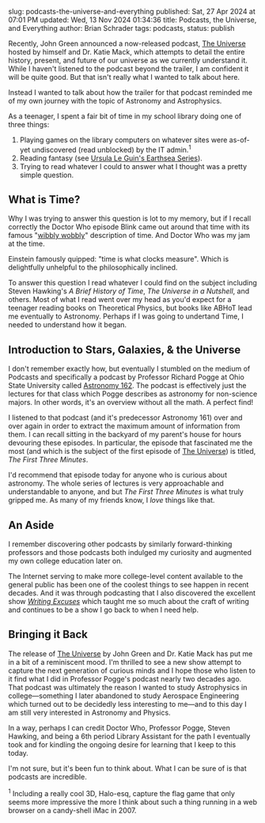 slug: podcasts-the-universe-and-everything
published: Sat, 27 Apr 2024 at 07:01 PM
updated: Wed, 13 Nov 2024 01:34:36 
title: Podcasts, the Universe, and Everything
author: Brian Schrader
tags: podcasts,
status: publish

Recently, John Green announced a now-released podcast, [The Universe][cc] hosted by himself and Dr. Katie Mack, which attempts to detail the entire history, present, and future of our universe as we currently understand it. While I haven't listened to the podcast beyond the trailer, I am confident it will be quite good. But that isn't really what I wanted to talk about here.

Instead I wanted to talk about how the trailer for that podcast reminded me of my own journey with the topic of Astronomy and Astrophysics.

As a teenager, I spent a fair bit of time in my school library doing one of three things:

1. Playing games on the library computers on whatever sites were as-of-yet undiscovered (read unblocked) by the IT admin.<sup>1</sup>
2. Reading fantasy (see [Ursula Le Guin's Earthsea Series][earth]).
3. Trying to read whatever I could to answer what I thought was a pretty simple question.


## What is Time?

Why I was trying to answer this question is lot to my memory, but if I recall correctly the Doctor Who episode Blink came out around that time with its famous "[wibbly wobbly][dr]" description of time. And Doctor Who was my jam at the time.

Einstein famously quipped: "time is what clocks measure". Which is delightfully unhelpful to the philosophically inclined.

To answer this question I read whatever I could find on the subject including Steven Hawking's *A Brief History of Time*, *The Universe in a Nutshell*, and others. Most of what I read went over my head as you'd expect for a teenager reading books on Theoretical Physics, but books like ABHoT lead me eventually to Astronomy. Perhaps if I was going to undertand Time, I needed to understand how it began.


## Introduction to Stars, Galaxies, & the Universe

I don't remember exactly how, but eventually I stumbled on the medium of Podcasts and specifically a podcast by Professor Richard Pogge at Ohio State University called [Astronomy 162][162]. The podcast is effectively just the lectures for that class which Pogge describes as astronomy for non-science majors. In other words, it's an overview without all the math. A perfect find!

I listened to that podcast (and it's predecessor Astronomy 161) over and over again in order to extract the maximum amount of information from them. I can recall sitting in the backyard of my parent's house for hours devouring these episodes. In particular, the episode that fascinated me the most (and which is the subject of the first episode of [The Universe][cc]) is titled, *The First Three Minutes*.

I'd recommend that episode today for anyone who is curious about astronomy. The whole series of lectures is very approachable and understandable to anyone, and but *The First Three Minutes* is what truly gripped me. As many of my friends know, I *love* things like that.


## An Aside

I remember discovering other podcasts by similarly forward-thinking professors and those podcasts both indulged my curiosity and augmented my own college education later on.

The Internet serving to make more college-level content available to the general public has been one of the coolest things to see happen in recent decades. And it was through podcasting that I also discovered the excellent show [*Writing Excuses*][we] which taught me so much about the craft of writing and continues to be a show I go back to when I need help.


## Bringing it Back

The release of [The Universe][cc] by John Green and Dr. Katie Mack has put me in a bit of a reminiscent mood. I'm thrilled to see a new show attempt to capture the next generation of curious minds and I hope those who listen to it find what I did in Professor Pogge's podcast nearly two decades ago. That podcast was ultimately the reason I wanted to study Astrophysics in college&mdash;something I later abandoned to study Aerospace Engineering which turned out to be decidedly less interesting to me&mdash;and to this day I am still very interested in Astronomy and Physics.

In a way, perhaps I can credit Doctor Who, Professor Pogge, Steven Hawking, and being a 6th period Library Assistant for the path I eventually took and for kindling the ongoing desire for learning that I keep to this today.

I'm not sure, but it's been fun to think about. What I can be sure of is that podcasts are incredible.


[162]: https://www.astronomy.ohio-state.edu/pogge.1/Ast162/Audio/
[cc]: https://crash-course-pods-the-universe.simplecast.com
[earth]: /archive/novels-and-insurmountable-tasks/
[dr]: https://www.youtube.com/watch?v=q2nNzNo_Xps
[we]: https://writingexcuses.com

<div class="footnote">
    <sup>1</sup> Including a really cool 3D, Halo-esq, capture the flag game that only seems more impressive the more I think about such a thing running in a web browser on a candy-shell iMac in 2007.
</div>
